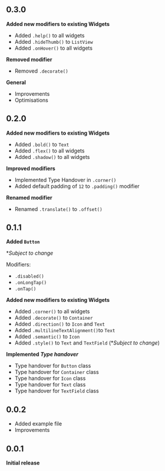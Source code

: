 ## 0.3.0

**Added new modifiers to existing Widgets**

* Added `.help()` to all widgets
* Added `.hideThumb()` to `ListView`
* Added `.onHover()` to all widgets

**Removed modifier**

* Removed `.decorate()`

**General**

* Improvements
* Optimisations

## 0.2.0

**Added new modifiers to existing Widgets**

* Added `.bold()` to `Text`
* Added `.flex()` to all widgets
* Added `.shadow()` to all widgets

**Improved modifiers**

* Implemented Type Handover in `.corner()`
* Added default padding of `12` to `.padding()` modifier

**Renamed modifier**

* Renamed `.translate()` to `.offset()`

## 0.1.1

**Added `Button`**

**Subject to change*

Modifiers:

* `.disabled()`
* `.onLongTap()`
* `.onTap()`

**Added new modifiers to existing Widgets**

* Added `.corner()` to all widgets
* Added `.decorate()` to `Container`
* Added `.direction()` to `Icon` and `Text`
* Added `.multilineTextAlignment()`to `Text`
* Added `.semantic()` to `Icon`
* Added `.style()` to `Text` and `TextField` (**Subject to change*)

**Implemented *Type handover***

* Type handover for `Button` class
* Type handover for `Container` class
* Type handover for `Icon` class
* Type handover for `Text` class
* Type handover for `TextField` class

## 0.0.2

* Added example file
* Improvements

## 0.0.1

**Initial release**
